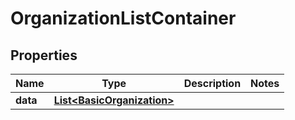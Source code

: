 

# OrganizationListContainer


## Properties

| Name | Type | Description | Notes |
|------------ | ------------- | ------------- | -------------|
|**data** | [**List&lt;BasicOrganization&gt;**](BasicOrganization.md) |  |  |



